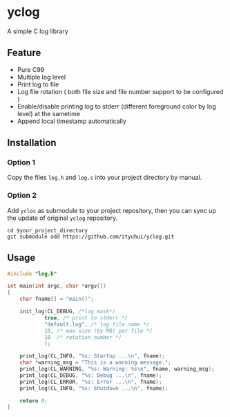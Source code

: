 # yclog
A simple C log library

## Feature

* Pure C99
* Multiple log level
* Print log to file
* Log file rotation ( both file size and file number support to be configured )
* Enable/disable printing log to stderr (different foreground color by log level) at the sametime
* Append local timestamp automatically

## Installation

### Option 1
Copy the files `log.h` and `log.c` into your project directory by manual.

### Option 2
Add `ycloc` as submodule to your project repository, then you can sync up the update of original `yclog` repository.

```shell
cd $your_project_directory
git submodule add https://github.com/ityuhui/yclog.git
``` 


## Usage

```c
#include "log.h"

int main(int argc, char *argv[])
{
    char fname[] = "main()";

    init_log(CL_DEBUG, /*log mask*/
            true, /* print to stderr */
            "default.log", /* log file name */
            10, /* max size (by MB) per file */
            10  /* rotation number */
            );

    print_log(CL_INFO, "%s: Startup ...\n", fname);
    char *warning_msg = "This is a warning message.";
    print_log(CL_WARNING, "%s: Warning: %s\n", fname, warning_msg);
    print_log(CL_DEBUG, "%s: Debug ...\n", fname);
    print_log(CL_ERROR, "%s: Error ...\n", fname);
    print_log(CL_INFO, "%s: Shutdown ...\n", fname);

    return 0;
}
```
